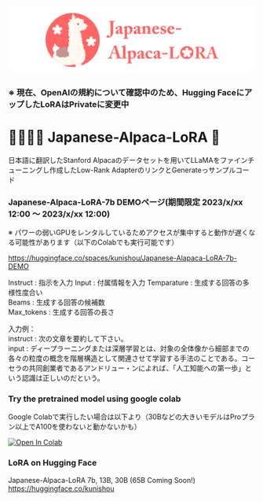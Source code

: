 <img src="https://github.com/kunishou/Japanese-Alpaca-LoRA/blob/main/image/top.png" alt="alpaca">

### ※ 現在、OpenAIの規約について確認中のため、Hugging FaceにアップしたLoRAはPrivateに変更中
  
# 🦙🌲🤏🌸 Japanese-Alpaca-LoRA 🌸
日本語に翻訳したStanford Alpacaのデータセットを用いてLLaMAをファインチューニングし作成したLow-Rank AdapterのリンクとGenerateっサンプルコード

### Japanese-Alpaca-LoRA-7b DEMOページ(期間限定 2023/x/xx 12:00 ～ 2023/x/xx 12:00)  
※ パワーの弱いGPUをレンタルしているためアクセスが集中すると動作が遅くなる可能性があります（以下のColabでも実行可能です）

https://huggingface.co/spaces/kunishou/Japanese-Alapaca-LoRA-7b-DEMO

Instruct : 指示を入力
Input : 付属情報を入力
Temparature : 生成する回答の多様性度合い  
Beams : 生成する回答の候補数  
Max_tokens : 生成する回答の長さ  

入力例：  
instruct : 次の文章を要約して下さい。  
input : ディープラーニングまたは深層学習とは、対象の全体像から細部までの各々の粒度の概念を階層構造として関連させて学習する手法のことである。コーセラの共同創業者であるアンドリュー・ンによれば、「人工知能への第一歩」という認識は正しいのだという。

### Try the pretrained model using google colab
Google Colabで実行したい場合は以下より（30Bなどの大きいモデルはProプラン以上でA100を使わないと動かないかも）

<a href="https://colab.research.google.com/github/kunishou/Japanese-Alpaca-LoRA/blob/main/generate_colb.ipynb" target="_blank"><img src="https://colab.research.google.com/assets/colab-badge.svg" alt="Open In Colab"/></a>

### LoRA on Hugging Face
Japanese-Alpaca-LoRA 7b, 13B, 30B (65B Coming Soon!)
https://huggingface.co/kunishou
